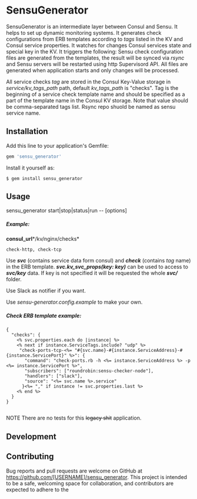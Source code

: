 # SensuGenerator

SensuGenerator is an intermediate layer between Consul and Sensu. It helps to set up dynamic monitoring systems. It generates check configurations from ERB templates according to *tags* listed in the KV and Consul service properties. It watches for changes Consul services state and special key in the KV. It triggers the following:
Sensu check configuration files are generated from the templates, the result will be synced via *rsync* and Sensu servers will be restarted using http Supervisord API. All files are generated when application starts and only changes will be processed.

All service checks *tag* are stored in the Consul Key-Value storage in *service/kv_tags_path* path, default *kv_tags_path* is "checks". Tag is the beginning of a service check template name and should be specified as a part of the template name in the Consul KV storage. Note that value should be comma-separated tags list. Rsync repo shuold be named as sensu service name.


## Installation

Add this line to your application's Gemfile:

```ruby
gem 'sensu_generator'
```

Install it yourself as:

    $ gem install sensu_generator

## Usage

sensu_generator start|stop|status|run -- [options]

##### Example:

**consul_url***/kv/nginx/checks*
```
check-http, check-tcp
```

Use ***svc*** (contains service data form consul) and ***check*** (contains *tag* name) in the ERB template.
***svc.kv_svc_props(key: key)*** can be used to access to ***svc/key*** data.
If key is not specified it will be requested the whole ***svc/*** folder.

Use Slack as notifier if you want.

Use *sensu-generator.config.example* to make your own.

##### Check ERB template example:

```
{
  "checks": {
    <% svc.properties.each do |instance| %>
    <% next if instance.ServiceTags.include? "udp" %>
     "check-ports-tcp-<%= "#{svc.name}-#{instance.ServiceAddress}-#{instance.ServicePort}" %>": {
       "command": "check-ports.rb -h <%= instance.ServiceAddress %> -p <%= instance.ServicePort %>",
       "subscribers": ["roundrobin:sensu-checker-node"],
       "handlers": ["slack"],
       "source": "<%= svc.name %>.service"
      }<%= "," if instance != svc.properties.last %>
    <% end %>
  }
}


```

NOTE There are no tests for this ~~legacy shit~~ application.

## Development

## Contributing

Bug reports and pull requests are welcome on GitHub at https://github.com/[USERNAME]/sensu_generator. This project is intended to be a safe, welcoming space for collaboration, and contributors are expected to adhere to the
